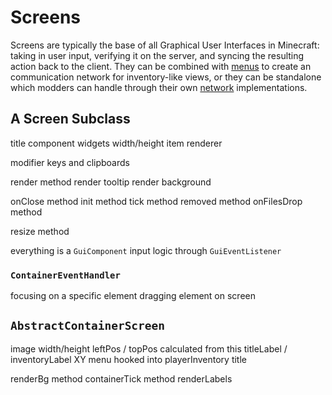 # Screens

Screens are typically the base of all Graphical User Interfaces in Minecraft: taking in user input, verifying it on the server, and syncing the resulting action back to the client. They can be combined with [menus] to create an communication network for inventory-like views, or they can be standalone which modders can handle through their own [network] implementations.

## A Screen Subclass

title component
widgets
width/height
item renderer

modifier keys and clipboards

render method
  render tooltip
  render background

onClose method
init method
tick method
removed method
onFilesDrop method

resize method

everything is a `GuiComponent`
input logic through `GuiEventListener`

### `ContainerEventHandler`

focusing on a specific element
dragging element on screen

## `AbstractContainerScreen`

image width/height
  leftPos / topPos calculated from this
titleLabel / inventoryLabel XY
menu hooked into
playerInventory title

renderBg method
containerTick method
renderLabels

[menus]: ./menus.md
[network]: ../networking/index.md